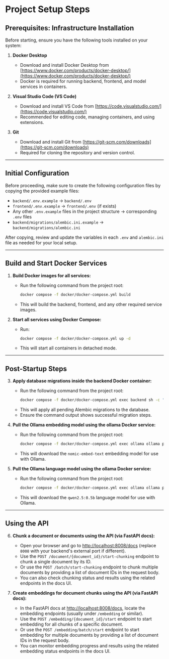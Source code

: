 
# Project Setup Steps

## Prerequisites: Infrastructure Installation

Before starting, ensure you have the following tools installed on your system:

1. **Docker Desktop**
   - Download and install Docker Desktop from [https://www.docker.com/products/docker-desktop/](https://www.docker.com/products/docker-desktop/)
   - Docker is required for running backend, frontend, and model services in containers.

2. **Visual Studio Code (VS Code)**
   - Download and install VS Code from [https://code.visualstudio.com/](https://code.visualstudio.com/)
   - Recommended for editing code, managing containers, and using extensions.

3. **Git**
   - Download and install Git from [https://git-scm.com/downloads](https://git-scm.com/downloads)
   - Required for cloning the repository and version control.

---

## Initial Configuration



Before proceeding, make sure to create the following configuration files by copying the provided example files:

- `backend/.env.example` → `backend/.env`
- `frontend/.env.example` → `frontend/.env` (if exists)
- Any other `.env.example` files in the project structure → corresponding `.env` files
- `backend/migrations/alembic.ini.example` → `backend/migrations/alembic.ini`

After copying, review and update the variables in each `.env` and `alembic.ini` file as needed for your local setup.

---

## Build and Start Docker Services

1. **Build Docker images for all services:**
    - Run the following command from the project root:
       ```sh
       docker compose -f docker/docker-compose.yml build
       ```
    - This will build the backend, frontend, and any other required service images.

2. **Start all services using Docker Compose:**
    - Run:
       ```sh
       docker compose -f docker/docker-compose.yml up -d
       ```
    - This will start all containers in detached mode.

---



## Post-Startup Steps

3. **Apply database migrations inside the backend Docker container:**
   - Run the following command from the project root:
     ```sh
     docker compose -f docker/docker-compose.yml exec backend sh -c 'alembic -c migrations/alembic.ini upgrade head'
     ```
   - This will apply all pending Alembic migrations to the database.
   - Ensure the command output shows successful migration steps.

4. **Pull the Ollama embedding model using the ollama Docker service:**
   - Run the following command from the project root:
     ```sh
     docker compose -f docker/docker-compose.yml exec ollama ollama pull nomic-embed-text
     ```
   - This will download the `nomic-embed-text` embedding model for use with Ollama.

5. **Pull the Ollama language model using the ollama Docker service:**
   - Run the following command from the project root:
     ```sh
     docker compose -f docker/docker-compose.yml exec ollama ollama pull qwen2.5:0.5b
     ```
   - This will download the `qwen2.5:0.5b` language model for use with Ollama.

---

## Using the API

6. **Chunk a document or documents using the API (via FastAPI docs):**
   - Open your browser and go to [http://localhost:8008/docs](http://localhost:8008/docs) (replace `8008` with your backend's external port if different).
   - Use the `POST /document/{document_id}/start-chunking` endpoint to chunk a single document by its ID.
   - Or use the `POST /batch/start-chunking` endpoint to chunk multiple documents by providing a list of document IDs in the request body.
   - You can also check chunking status and results using the related endpoints in the docs UI.

7. **Create embeddings for document chunks using the API (via FastAPI docs):**
   - In the FastAPI docs at [http://localhost:8008/docs](http://localhost:8008/docs), locate the embedding endpoints (usually under `/embedding` or similar).
   - Use the `POST /embedding/{document_id}/start` endpoint to start embedding for all chunks of a specific document.
   - Or use the `POST /embedding/batch/start` endpoint to start embedding for multiple documents by providing a list of document IDs in the request body.
   - You can monitor embedding progress and results using the related embedding status endpoints in the docs UI.
